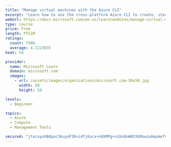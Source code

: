 ```yaml
---
title: "Manage virtual machines with the Azure CLI"
excerpt: "Learn how to use the cross-platform Azure CLI to create, start, stop, and perform other management tasks related to virtual machines in Azure."
webUrl: https://docs.microsoft.com/en-us/learn/modules/manage-virtual-machines-with-azure-cli/
type: course
price: Free
length: PT51M
ratings:
  count: 7586
  average: 4.7223835
heat: 54

provider:
  name: Microsoft Learn
  domain: microsoft.com
  images:
    - url: /assets/images/organizations/microsoft.com-50x50.jpg
      width: 50
      height: 50

levels:
  - Beginner

topics:
  - Azure
  - Compute
  - Management Tools

secured: "jtocxyxhBdpac3kuyoP30+i4fjKucx+n0XMPg+sibnQnWBtXbMowzuHqomefVaEPzhIT88PANFBwWflPJ5TyBrcVr9267fDaChoK60akgm+eThECwXmKeaT9cQc1KHIU1oavol0SBHj8nE3HER33EF0S3BECRSvyHDlUOb1OD09FVrDSQk01x7NDkkZdOziPZQAw22fMgZ3qhdrx1ZkkN7dMkduxktiKxIYNm0wmmpeRr/HniQ0OrRZ6FNJ+ABAeU8+aGZ7jbJx5Bym2yCikrfsdcNNBU2cAmqmQVtK1pah6XucbFwgqsi9itdzfEw4eKBQVIB0QpUGTYV8Ul1hYyFHvAdsXcOpP8RKRnCfph0T6bxZszkMUTIWjMZj6Vt5EUkdp5MVRU66JaCXyZ7bpdGGzgI6TX9m/WuWrAqV+bIg=;GbmK5J8MWVKlNOV4uRXIjQ=="
---
```


